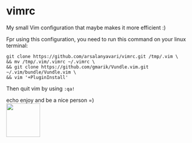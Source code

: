 # vimrc
My small Vim configuration that maybe makes it more efficient :)

Fpr using this configuration, you need to run this command on your linux terminal:
```
git clone https://github.com/arsalanyavari/vimrc.git /tmp/.vim \
&& mv /tmp/.vim/.vimrc ~/.vimrc \
&& git clone https://github.com/gmarik/Vundle.vim.git ~/.vim/bundle/Vundle.vim \
&& vim '+PluginInstall'
```
Then quit vim by using `:qa!`

echo enjoy and be a nice person =)<br/>
<img height ="90" src="https://github.com/saadeghi/saadeghi/blob/master/dino.gif">
